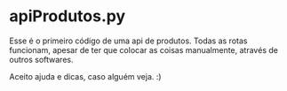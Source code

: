 # apiProdutos.py

Esse é o primeiro código de uma api de produtos.
Todas as rotas funcionam, apesar de ter que colocar as coisas manualmente, através de outros softwares.

Aceito ajuda e dicas, caso alguém veja. :)
